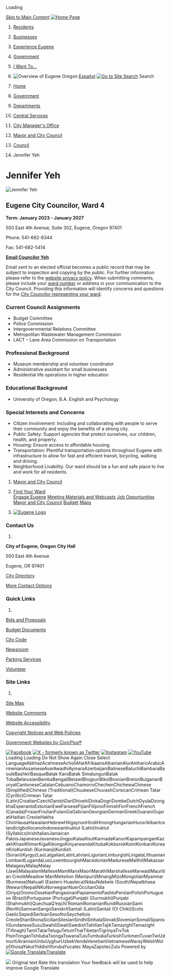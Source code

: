  

Loading

  [Skip to Main Content](https://www.eugene-or.gov/2620/)   [![Home Page](images/8ef1f83fbb292a7d278cabd960140eb8ed0f61edca435397639d30bf7191284b.png)](https://www.eugene-or.gov/)  

 1.  [Residents](https://www.eugene-or.gov/4512/Residents) 
 1.  [Businesses](https://www.eugene-or.gov/642/Businesses) 
 1.  [Experience Eugene](https://www.eugene-or.gov/643/Experience-Eugene) 
 1.  [Government](https://www.eugene-or.gov/35/Government) 
 1.  [I Want To...](https://www.eugene-or.gov/84/I-Want-To) 

 1.  ![Overview of Eugene Oregon](images/9133013e0f5ded085a9f817c105561ba8081d9a6ad1bb0bc221cc29a2a659cbd.jpg) 
  [Español](https://www.eugene-or.gov/4056)   [![Go to Site Search](images/467aa748ce6aff57251ebd3a8e0b7d8dd50fbda1163bcd0c676fa53e7c72f2c6.png)](https://www.eugene-or.gov/Search/Results) Search 

 1.  [Home](https://www.eugene-or.gov/) 
 1.  [Government](https://www.eugene-or.gov/35/Government) 
 1.  [Departments](https://www.eugene-or.gov/9/Departments) 
 1.  [Central Services](https://www.eugene-or.gov/99/Central-Services) 
 1.  [City Manager's Office](https://www.eugene-or.gov/101/City-Managers-Office) 
 1.  [Mayor and City Council](https://www.eugene-or.gov/537/Mayor-and-City-Council) 
 1.  [Council](https://www.eugene-or.gov/2608/Council) 
 1. Jennifer Yeh

# Jennifer Yeh

 ![Jennifer Yeh](images/147955a0bfafcc75f9a432181833fff07b0aa8a826a39078db283857fd46687a.jpg) 

## Eugene City Councilor, Ward 4

 __Term: January 2023 - January 2027__ 

500 East 4th Avenue, Suite 302, Eugene, Oregon 97401

Phone: 541-682-8344

Fax: 541-682-5414

 [__Email Councilor Yeh__](mailto:jyeh@eugene-or.gov) 

Email sent to an elected official becomes a public record that may be subject to inspection and copying by the public. For further information please refer to the [website privacy policy](https://www.eugene-or.gov/1353). When submitting comments, please include your [ward number](https://www.eugene-or.gov/532) or address in your communication to the City Council. Providing this information will identify concerns and questions for the [City Councilor representing your ward](https://www.eugene-or.gov/537).

### Current Council Assignments

 * Budget Committee
 * Police Commission
 * Intergovernmental Relations Committee
 * Metropolitan Wastewater Management Commission
 * LACT – Lane Area Commission on Transportation

### Professional Background

 * Museum membership and volunteer coordinator
 * Administrative assistant for small businesses
 * Residential life operations in higher education

### Educational Background

 * University of Oregon, B.A. English and Psychology

### Special Interests and Concerns

 * Citizen Involvement: Including and collaborating with people to serve their community and enjoy the benefits of a strong city.
 * Public Safety: Support agencies that protect ourselves, our children, health, and property.
 * Housing: Ensure access to affordable housing.
 * Transportation: Plentiful transportation options throughout Eugene with infrastructure to allow for fast and efficient transit, bicycling, walking and driving.
 * Neighborhood Livability: Our ward should be a fun and safe place to live and work for all residents.

 1.   [Mayor and City Council](https://www.eugene-or.gov/537/Mayor-and-City-Council)  
 1.   [Find Your Ward](https://www.eugene-or.gov/532/Find-Your-Ward)  
  [Engage Eugene](https://engage.eugene-or.gov/)   [Meeting Materials and Webcasts](https://www.eugene-or.gov/3360)   [Job Opportunities](https://www.eugene-or.gov/111/Jobs)   [Mayor and City Council](https://www.eugene-or.gov/537)   [Budget](https://www.eugene-or.gov/106/Budget)   [Maps](https://mapping.eugene-or.gov/)   [](https://www.eugene-or.gov/2620/)  [](https://www.eugene-or.gov/2620/) 

 1.  [![Eugene Logo](images/9969b623367867a53e888fc3b3f35cb0b8feec6466dbe1aee21dac67f867d30b.png)](https://www.eugene-or.gov/) 

### Contact Us

 1.    

  __City of Eugene, Oregon__  __City Hall__    

500 East 4th Avenue   

Eugene, OR 97401   

    

 [City Directory](https://www.eugene-or.gov/Directory.aspx)    

 [More Contact Options](https://www.eugene-or.gov/1614)     

### Quick Links

 1.    

 [Bids and Proposals](https://www.eugene-or.gov/108/Purchasing)    

 [Budget Documents](https://eugene-or.gov/4484/Budget-Document-Archives)    

 [City Code](https://eugene.municipal.codes/)    

 [Newsroom](https://www.eugene-or.gov/3219/Newsroom)    

 [Parking Services](https://www.eugene-or.gov/776/Parking)    

 [Volunteer](https://www.eugene-or.gov/370/Internship-and-Volunteer-Opportunities)    

### Site Links

 1.    

 [Site Map](https://www.eugene-or.gov/sitemap.aspx)    

 [Website Comments](https://www.eugene-or.gov/FormCenter/Central-Services-38/Website-Comments-494)    

 [Website Accessibility](https://www.eugene-or.gov/1348/Website-Accessibility)    

 [Copyright Notices and Web Policies](https://www.eugene-or.gov/1349/Copyright)    

 [Government Websites by CivicPlus®](http://civicplus.com/referral)    

  [![Facebook](images/20c15519257a9327ad1747cfc8e2a06dcc8d287afad330c5c19b23d07da2953d.png)](https://www.facebook.com/CityofEugene/)   [![X - formerly known as Twitter](images/dd761b94013c972f738999aa41ebb698e026ec203dd89337ff5e3d1f942e0012.png)](https://twitter.com/cityofeugene)   [![Instagram](images/257f747b42b15884fa9cad918e1655806c23ad87623199d63252959757623ae2.png)](https://www.instagram.com/cityofeug/)   [![YouTube](images/bb26e06467ca6fedaea2a1ddf2db622a05db44663674925bd27bfcf3bea64de3.png)](https://www.youtube.com/cityofeugene)  Loading Loading Do Not Show Again Close Select LanguageAbkhazAcehneseAcholiAfarAfrikaansAlbanianAlurAmharicArabicArmenianAssameseAvarAwadhiAymaraAzerbaijaniBalineseBaluchiBambaraBaouléBashkirBasqueBatak KaroBatak SimalungunBatak TobaBelarusianBembaBengaliBetawiBhojpuriBikolBosnianBretonBulgarianBuryatCantoneseCatalanCebuanoChamorroChechenChichewaChinese (Simplified)Chinese (Traditional)ChuukeseChuvashCorsicanCrimean Tatar (Cyrillic)Crimean Tatar (Latin)CroatianCzechDanishDariDhivehiDinkaDogriDombeDutchDyulaDzongkhaEsperantoEstonianEweFaroeseFijianFilipinoFinnishFonFrenchFrench (Canada)FrisianFriulianFulaniGaGalicianGeorgianGermanGreekGuaraniGujaratiHaitian CreoleHakha ChinHausaHawaiianHebrewHiligaynonHindiHmongHungarianHunsrikIbanIcelandicIgboIlocanoIndonesianInuktut (Latin)Inuktut (Syllabics)IrishItalianJamaican PatoisJapaneseJavaneseJingpoKalaallisutKannadaKanuriKapampanganKazakhKhasiKhmerKigaKikongoKinyarwandaKitubaKokborokKomiKonkaniKoreanKrioKurdish (Kurmanji)Kurdish (Sorani)KyrgyzLaoLatgalianLatinLatvianLigurianLimburgishLingalaLithuanianLombardLugandaLuoLuxembourgishMacedonianMadureseMaithiliMakassarMalagasyMalayMalay (Jawi)MalayalamMalteseMamManxMaoriMarathiMarshalleseMarwadiMauritian CreoleMeadow MariMeiteilon (Manipuri)MinangMizoMongolianMyanmar (Burmese)Nahuatl (Eastern Huasteca)NdauNdebele (South)Nepalbhasa (Newari)NepaliNKoNorwegianNuerOccitanOdia (Oriya)OromoOssetianPangasinanPapiamentoPashtoPersianPolishPortuguese (Brazil)Portuguese (Portugal)Punjabi (Gurmukhi)Punjabi (Shahmukhi)QuechuaQʼeqchiʼRomaniRomanianRundiRussianSami (North)SamoanSangoSanskritSantali (Latin)Santali (Ol Chiki)Scots GaelicSepediSerbianSesothoSeychellois CreoleShanShonaSicilianSilesianSindhiSinhalaSlovakSlovenianSomaliSpanishSundaneseSusuSwahiliSwatiSwedishTahitianTajikTamazightTamazight (Tifinagh)TamilTatarTeluguTetumThaiTibetanTigrinyaTivTok PisinTonganTshilubaTsongaTswanaTuluTumbukaTurkishTurkmenTuvanTwiUdmurtUkrainianUrduUyghurUzbekVendaVenetianVietnameseWarayWelshWolofXhosaYakutYiddishYorubaYucatec MayaZapotecZulu Powered by  [![Google Translate](images/3f3f3a8d0882c4edd13c1755632554f3042dd0f45af91da1e753b94d76c2513f.png)Translate](https://translate.google.com/)  

  ![](https://fonts.gstatic.com/s/i/productlogos/translate/v14/24px.svg)  Original text Rate this translation Your feedback will be used to help improve Google Translate 